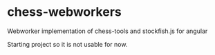 # chess-webworkers
Webworker implementation of chess-tools and stockfish.js for angular

Starting project so it is not usable for now.
